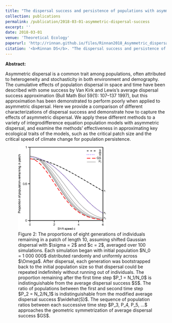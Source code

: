 ```yaml
---
title: "The dispersal success and persistence of populations with asymmetric dispersal"
collection: publications
permalink: /publication/2018-03-01-asymmetric-dispersal-success
excerpt: ''
date: 2018-03-01
venue: 'Theoretical Ecology'
paperurl: 'http://rinnan.github.io/files/Rinnan2018_Asymmetric_dispersal_success.pdf'
citation: '<b>Rinnan DS</b>. "The dispersal success and persistence of populations with asymmetric dispersal." <i>Theoretical Ecology</i>, 11(1), 55-69. https://doi.org/10.1007/s12080-017-0348-x'
---
```


<b>Abstract:</b>

Asymmetric dispersal is a common trait among populations, often attributed to heterogeneity and stochasticity in both environment and demography. The cumulative effects of population dispersal in space and time have been described with some success by Van Kirk and Lewis’s average dispersal success approximation (Bull Math Biol 59(1): 107–137 1997), but this approximation has been demonstrated to perform poorly when applied to asymmetric dispersal. Here we provide a comparison of different characterizations of dispersal success and demonstrate how to capture the effects of asymmetric dispersal. We apply these different methods to a variety of integrodifference equation population models with asymmetric dispersal, and examine the methods’ effectiveness in approximating key ecological traits of the models, such as the critical patch size and the critical speed of climate change for population persistence.

<figure>
  <img src="/images/asymmetric-dispersal-success.gif" alt="A comparison of dispersal success metrics." style="width:274px;height:263px;">
  <figcaption>Figure 2: The proportions of eight generations of individuals remaining in a patch of length 10, assuming shifted Gaussian dispersal with $\sigma = 2$ and $c = 2$, averaged over 100 simulations. Each simulation began with initial population $N_0 = 1 000 000$ distributed randomly and uniformly across $\Omega$. After dispersal, each generation was bootstrapped back to the initial population size so that dispersal could be repeated indefinitely without running out of individuals. The proportion remaining after the first time step $P_1 = N_1/N_0$ is indistinguishable from the average dispersal success $S$. The ratio of populations between the first and second time step $P_2 = N_2/N_1$ is indistinguishable from the modified average dispersal success $\widehat{S}$. The sequence of population ratios between each successive time step $P_3, P_4, P_5, ...$ approaches the geometric symmetrization of average dispersal success $GS$.</figcaption>
</figure>

